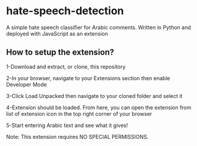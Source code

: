 # hate-speech-detection
A simple hate speech classifier for Arabic comments. Written in Python and deployed with JavaScript as an extension

## How to setup the extension?

 1-Download and extract, or clone, this repository
  
 2-In your browser, navigate to your Extensions section then enable Developer Mode
  
 3-Click Load Unpacked then navigate to your cloned folder and select it

 4-Extension should be loaded. From here, you can open the extension from list of extension icon in the top right corner of your browser
  
 5-Start entering Arabic text and see what it gives!

Note: This extension requires NO SPECIAL PERMISSIONS.
